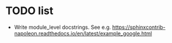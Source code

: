 # TODO list

 - Write module_level docstrings. See e.g. https://sphinxcontrib-napoleon.readthedocs.io/en/latest/example_google.html